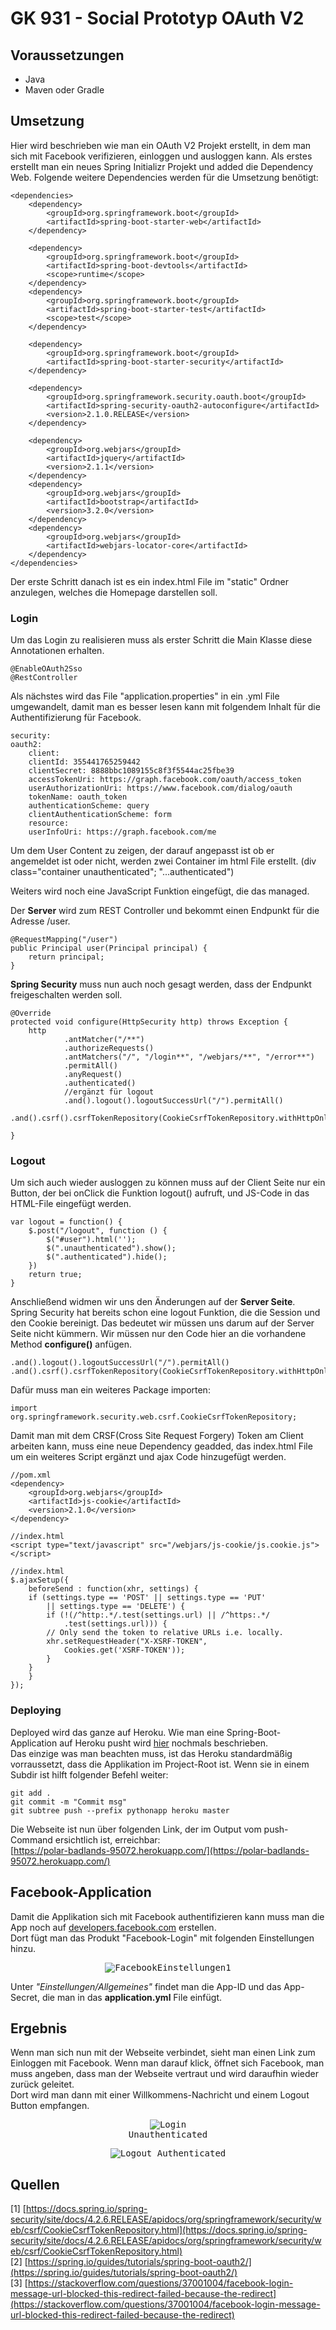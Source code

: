 # GK 931 - Social Prototyp OAuth V2

## Voraussetzungen
- Java
- Maven oder Gradle

## Umsetzung
Hier wird beschrieben wie man ein OAuth V2 Projekt erstellt, in dem man sich mit Facebook verifizieren, einloggen und ausloggen kann.
Als erstes erstellt man ein neues Spring Initializr Projekt und added die Dependency Web. Folgende weitere Dependencies werden für die Umsetzung benötigt:  

    <dependencies>
        <dependency>
            <groupId>org.springframework.boot</groupId>
            <artifactId>spring-boot-starter-web</artifactId>
        </dependency>

        <dependency>
            <groupId>org.springframework.boot</groupId>
            <artifactId>spring-boot-devtools</artifactId>
            <scope>runtime</scope>
        </dependency>
        <dependency>
            <groupId>org.springframework.boot</groupId>
            <artifactId>spring-boot-starter-test</artifactId>
            <scope>test</scope>
        </dependency>

        <dependency>
            <groupId>org.springframework.boot</groupId>
            <artifactId>spring-boot-starter-security</artifactId>
        </dependency>

        <dependency>
            <groupId>org.springframework.security.oauth.boot</groupId>
            <artifactId>spring-security-oauth2-autoconfigure</artifactId>
            <version>2.1.0.RELEASE</version>
        </dependency>

        <dependency>
            <groupId>org.webjars</groupId>
            <artifactId>jquery</artifactId>
            <version>2.1.1</version>
        </dependency>
        <dependency>
            <groupId>org.webjars</groupId>
            <artifactId>bootstrap</artifactId>
            <version>3.2.0</version>
        </dependency>
        <dependency>
            <groupId>org.webjars</groupId>
            <artifactId>webjars-locator-core</artifactId>
        </dependency>
    </dependencies>

Der erste Schritt danach ist es ein index.html File im "static" Ordner anzulegen, welches die Homepage darstellen soll.

### Login
Um das Login zu realisieren muss als erster Schritt die Main Klasse diese Annotationen erhalten.  

    @EnableOAuth2Sso
    @RestController
Als nächstes wird das File "application.properties" in ein .yml File umgewandelt, damit man es besser lesen kann mit folgendem Inhalt für die Authentifizierung für Facebook.  

    security:
    oauth2:
        client:
        clientId: 355441765259442
        clientSecret: 8888bbc1089155c8f3f5544ac25fbe39
        accessTokenUri: https://graph.facebook.com/oauth/access_token
        userAuthorizationUri: https://www.facebook.com/dialog/oauth
        tokenName: oauth_token
        authenticationScheme: query
        clientAuthenticationScheme: form
        resource:
        userInfoUri: https://graph.facebook.com/me
Um dem User Content zu zeigen, der darauf angepasst ist ob er angemeldet ist oder nicht, werden zwei Container im html File erstellt. (div class="container unauthenticated"; "...authenticated")  

Weiters wird noch eine JavaScript Funktion eingefügt, die das managed.  

Der __Server__ wird zum REST Controller und bekommt einen Endpunkt für die Adresse /user.

    @RequestMapping("/user")
    public Principal user(Principal principal) {
        return principal;
    }
__Spring Security__ muss nun auch noch gesagt werden, dass der Endpunkt freigeschalten werden soll.  

    @Override
    protected void configure(HttpSecurity http) throws Exception {
        http
                .antMatcher("/**")
                .authorizeRequests()
                .antMatchers("/", "/login**", "/webjars/**", "/error**")
                .permitAll()
                .anyRequest()
                .authenticated()
                //ergänzt für logout
                .and().logout().logoutSuccessUrl("/").permitAll()
                .and().csrf().csrfTokenRepository(CookieCsrfTokenRepository.withHttpOnlyFalse());

    }
### Logout
Um sich auch wieder ausloggen zu können muss auf der Client Seite nur ein Button, der bei onClick die Funktion logout() aufruft, und JS-Code in das HTML-File eingefügt werden.  

    var logout = function() {
        $.post("/logout", function () {
            $("#user").html('');
            $(".unauthenticated").show();
            $(".authenticated").hide();
        })
        return true;
    }
Anschließend widmen wir uns den Änderungen auf der __Server Seite__.  
Spring Security hat bereits schon eine logout Funktion, die die Session und den Cookie bereinigt. Das bedeutet wir müssen uns darum auf der Server Seite nicht kümmern. Wir müssen nur den Code hier an die vorhandene Method __configure()__ anfügen.  

    .and().logout().logoutSuccessUrl("/").permitAll()
    .and().csrf().csrfTokenRepository(CookieCsrfTokenRepository.withHttpOnlyFalse());
Dafür muss man ein weiteres Package importen:

    import org.springframework.security.web.csrf.CookieCsrfTokenRepository;
Damit man mit dem CRSF(Cross Site Request Forgery) Token am Client arbeiten kann, muss eine neue Dependency geadded, das index.html File um ein weiteres Script ergänzt und ajax Code hinzugefügt werden.  

    //pom.xml
    <dependency>
        <groupId>org.webjars</groupId>
        <artifactId>js-cookie</artifactId>
        <version>2.1.0</version>
    </dependency>

    //index.html
    <script type="text/javascript" src="/webjars/js-cookie/js.cookie.js"></script>

    //index.html
    $.ajaxSetup({
        beforeSend : function(xhr, settings) {
        if (settings.type == 'POST' || settings.type == 'PUT'
            || settings.type == 'DELETE') {
            if (!(/^http:.*/.test(settings.url) || /^https:.*/
                .test(settings.url))) {
            // Only send the token to relative URLs i.e. locally.
            xhr.setRequestHeader("X-XSRF-TOKEN",
                Cookies.get('XSRF-TOKEN'));
            }
        }
        }
    });
### Deploying
Deployed wird das ganze auf Heroku. Wie man eine Spring-Boot-Application auf Heroku pusht wird [hier](https://dzone.com/articles/spring-boot-heroku-and-cicd) nochmals beschrieben.  
Das einzige was man beachten muss, ist das Heroku standardmäßig vorraussetzt, dass die Applikation im Project-Root ist. Wenn sie in einem Subdir ist hilft folgender Befehl weiter:  

    git add .
    git commit -m "Commit msg"
    git subtree push --prefix pythonapp heroku master

Die Webseite ist nun über folgenden Link, der im Output vom push-Command ersichtlich ist, erreichbar:  
[https://polar-badlands-95072.herokuapp.com/](https://polar-badlands-95072.herokuapp.com/)

## Facebook-Application
Damit die Applikation sich mit Facebook authentifizieren kann muss man die App noch auf [developers.facebook.com](developers.facebook.com) erstellen.  
Dort fügt man das Produkt "Facebook-Login" mit folgenden Einstellungen hinzu.  

<center>
<kbd>

![FacebookEinstellungen1](images/FacebookLogin.png)  
</kdb>  
</center>  

Unter _"Einstellungen/Allgemeines"_ findet man die App-ID und das App-Secret, die man in das __application.yml__ File einfügt.  

## Ergebnis
Wenn man sich nun mit der Webseite verbindet, sieht man einen Link zum Einloggen mit Facebook. Wenn man darauf klick, öffnet sich Facebook, man muss angeben, dass man der Webseite vertraut und wird daraufhin wieder zurück geleitet.  
Dort wird man dann mit einer Willkommens-Nachricht und einem Logout Button empfangen.  

<center>
<kbd>

![Login](images/login.png)  
</kbd>
Unauthenticated

</center>  

<center>  
<kbd>

![Logout](images/logout.png)
</kbd>
Authenticated
</center>

## Quellen
[1] [https://docs.spring.io/spring-security/site/docs/4.2.6.RELEASE/apidocs/org/springframework/security/web/csrf/CookieCsrfTokenRepository.html](https://docs.spring.io/spring-security/site/docs/4.2.6.RELEASE/apidocs/org/springframework/security/web/csrf/CookieCsrfTokenRepository.html)  
[2] [https://spring.io/guides/tutorials/spring-boot-oauth2/](https://spring.io/guides/tutorials/spring-boot-oauth2/)  
[3] [https://stackoverflow.com/questions/37001004/facebook-login-message-url-blocked-this-redirect-failed-because-the-redirect](https://stackoverflow.com/questions/37001004/facebook-login-message-url-blocked-this-redirect-failed-because-the-redirect)